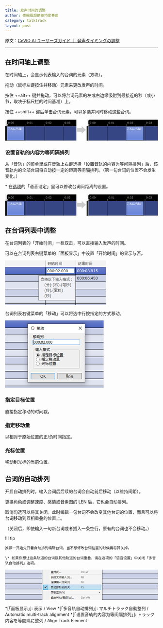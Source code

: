 ```yaml
---
title: 发声时间的调整
author: 夜輪風超絶技巧変奏曲
category: talktrack
layout: post
---
```

原文：[CeVIO AI ユーザーズガイド ┃ 発声タイミングの調整](https://cevio.jp/guide/cevio_ai/talktrack/talk_02/)

---

## 在时间轴上调整

在时间轴上，会显示代表输入的台词的元素（方块）。

拖动（鼠标左键按住并移动）元素来更改发声的时间。

按住 ++alt++ 键并拖动，可以将台词元素的左或右边缘吸附到最接近的秒（或小节，取决于标尺栏的时间基准）上。

按住 ++shift++ 键后单击台词元素，可以多选并同时移动这些台词。

![change utterance time](images/tutorial_talk_3.png)

### 设置音轨的内容为等间隔排列

从「音轨」的菜单里或在音轨上右键选择「设置音轨的内容为等间隔排列」后，该音轨内的全部台词将自动按一定的距离等间隔排列。（第一句台词的位置不会发生变化。）

\* 在[选项](../../option/index.md)的「语音设定」里可以修改台词间距离的设置。

![change utterance time](images/tutorial_talk_3.png)

## 在台词列表中调整

在台词列表的「开始时间」一栏双击，可以直接输入发声的时间。

可以在台词列表右键菜单的「面板显示」中设置「开始时间」的显示与否。

![change start time](images/talk_02_1.png)

台词列表右键菜单的「移动」可以将选中行按指定的方式移动。

![move](images/talk_02_2.png)

### 指定目标位置

直接指定移动的时间戳。

### 指定移动量

以相对于原始位置的正/负时间指定。

### 光标位置

移动到光标的当前位置。

## 台词的自动排列

开启自动排列时，输入台词后后续的台词会自动前后移动（以维持间距）。

更换角色或调整速度、感情或音素图的 LEN 后，它也会自动排列。

取消勾选可以将其关闭。此时编辑一句台词不会改变其他台词的位置，而且可以将台词移动到互相重叠的位置上。

（关闭后，即使输入一句新台词或者插入一条空行，原有的台词也不会移动。）

!!! tip

    推荐一开始先开着自动排列编辑台词，当不想修改台词位置的时候再将其关掉。

    \* 如果你想让这条轨道的台词跟其他轨道的台词重叠，请在选项的「语音设置」中关闭「多音轨自动排列」选项。

![Automatic multi-track alignment](images/talk_02_3.png)

*[「面板显示」]: 表示 / View
*[「多音轨自动排列」]: マルチトラック自動整列 / Automatic multi-track alignment
*[「设置音轨的内容为等间隔排列」]: トラック内容を等間隔に整列 / Align Track Element
